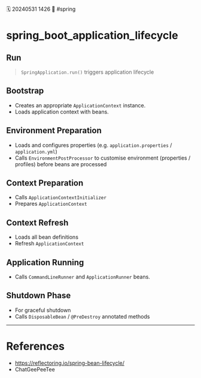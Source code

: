 🗓️ 20240531 1426
📎 #spring

# spring_boot_application_lifecycle

## Run
> `SpringApplication.run()` triggers application lifecycle

## Bootstrap
-  Creates an appropriate `ApplicationContext` instance.
- Loads application context with beans.

## Environment Preparation
- Loads and configures properties (e.g. `application.properties` / `application.yml`)
- Calls `EnvironmentPostProcessor` to customise environment (properties / profiles) before beans are processed

## Context Preparation
- Calls `ApplicationContextInitializer`
- Prepares `ApplicationContext`

## Context Refresh
- Loads all bean definitions
- Refresh `ApplicationContext`
## Application Running
- Calls `CommandLineRunner` and `ApplicationRunner` beans.
## Shutdown Phase
- For graceful shutdown
- Calls `DisposableBean` / `@PreDestroy` annotated methods
 
---

# References
- https://reflectoring.io/spring-bean-lifecycle/
- ChatGeePeeTee